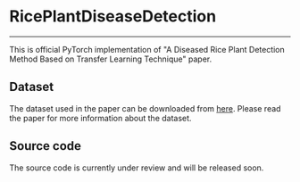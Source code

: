 # RicePlantDiseaseDetection
--------
This is official PyTorch implementation of "A Diseased Rice Plant Detection Method Based on Transfer Learning Technique" paper.

## Dataset

The dataset used in the paper can be downloaded from [here](https://daihocphenikaa-my.sharepoint.com/:f:/g/personal/21010294_st_phenikaa-uni_edu_vn/EvRt1raFuPdOs6fQnr9d4QMB5ySbK8nt36xrt_SWGhjToQ?e=APo5Pc).
Please read the paper for more information about the dataset.

## Source code

The source code is currently under review and will be released soon.

